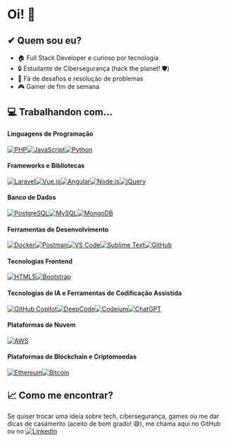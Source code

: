 # Oi! 👋

## ✔ Quem sou eu?

- 🏠 Full Stack Developer e curioso por tecnologia
- 🔒 Estudante de Cibersegurança (hack the planet! 🛡️)
- 🌟 Fã de desafios e resolução de problemas
- 🎮 Gamer de fim de semana

## 💻 Trabalhandon com...
#### **Linguagens de Programação**
[![PHP](https://img.shields.io/badge/PHP-777BB4?style=for-the-badge&logo=php&logoColor=white)](https://www.php.net/)[![JavaScript](https://img.shields.io/badge/JavaScript-F7DF1E?style=for-the-badge&logo=javascript&logoColor=black)](https://developer.mozilla.org/en-US/docs/Web/JavaScript)[![Python](https://img.shields.io/badge/Python-3776AB?style=for-the-badge&logo=python&logoColor=white)](https://www.python.org/)

#### **Frameworks e Bibliotecas**
[![Laravel](https://img.shields.io/badge/Laravel-FF2D20?style=for-the-badge&logo=laravel&logoColor=white)](https://laravel.com/)[![Vue.js](https://img.shields.io/badge/Vue.js-4FC08D?style=for-the-badge&logo=vue.js&logoColor=white)](https://vuejs.org/)[![Angular](https://img.shields.io/badge/Angular-DD0031?style=for-the-badge&logo=angular&logoColor=white)](https://angular.io/)[![Node.js](https://img.shields.io/badge/Node.js-339933?style=for-the-badge&logo=node.js&logoColor=white)](https://nodejs.org/)[![jQuery](https://img.shields.io/badge/jQuery-0769AD?style=for-the-badge&logo=jquery&logoColor=white)](https://jquery.com/)

#### **Banco de Dados**
[![PostgreSQL](https://img.shields.io/badge/PostgreSQL-336791?style=for-the-badge&logo=postgresql&logoColor=white)](https://www.postgresql.org/)[![MySQL](https://img.shields.io/badge/MySQL-4479A1?style=for-the-badge&logo=mysql&logoColor=white)](https://www.mysql.com/)[![MongoDB](https://img.shields.io/badge/MongoDB-47A248?style=for-the-badge&logo=mongodb&logoColor=white)](https://www.mongodb.com/)

#### **Ferramentas de Desenvolvimento**
[![Docker](https://img.shields.io/badge/Docker-2496ED?style=for-the-badge&logo=docker&logoColor=white)](https://www.docker.com/)[![Postman](https://img.shields.io/badge/Postman-FF6C37?style=for-the-badge&logo=postman&logoColor=white)](https://www.postman.com/)[![VS Code](https://img.shields.io/badge/VS%20Code-007ACC?style=for-the-badge&logo=visual-studio-code&logoColor=white)](https://code.visualstudio.com/)[![Sublime Text](https://img.shields.io/badge/Sublime%20Text-FF9800?style=for-the-badge&logo=sublime-text&logoColor=white)](https://www.sublimetext.com/)[![GitHub](https://img.shields.io/badge/GitHub-181717?style=for-the-badge&logo=github&logoColor=white)](https://github.com/)

#### **Tecnologias Frontend**
[![HTML5](https://img.shields.io/badge/HTML5-E34F26?style=for-the-badge&logo=html5&logoColor=white)](https://developer.mozilla.org/en-US/docs/Web/HTML)[![Bootstrap](https://img.shields.io/badge/Bootstrap-7952B3?style=for-the-badge&logo=bootstrap&logoColor=white)](https://getbootstrap.com/)

#### **Tecnologias de IA e Ferramentas de Codificação Assistida**
[![GitHub Copilot](https://img.shields.io/badge/GitHub%20Copilot-8B81C6?style=for-the-badge&logo=github&logoColor=white)](https://copilot.github.com/)[![DeepCode](https://img.shields.io/badge/DeepCode-3B8BF3?style=for-the-badge&logo=snyk&logoColor=white)](https://www.deepcode.ai/)[![Codeium](https://img.shields.io/badge/Codeium-1A73E8?style=for-the-badge&logo=codeium&logoColor=white)](https://www.codeium.com/)[![ChatGPT](https://img.shields.io/badge/ChatGPT-1A1A1A?style=for-the-badge&logo=openai&logoColor=white)](https://chat.openai.com/)

#### **Plataformas de Nuvem**
[![AWS](https://img.shields.io/badge/AWS-232F3E?style=for-the-badge&logo=amazonaws&logoColor=white)](https://aws.amazon.com/)

#### **Plataformas de Blockchain e Criptomoedas**
[![Ethereum](https://img.shields.io/badge/Ethereum-3C3C3D?style=for-the-badge&logo=ethereum&logoColor=white)](https://ethereum.org/)[![Bitcoin](https://img.shields.io/badge/Bitcoin-F2A900?style=for-the-badge&logo=bitcoin&logoColor=white)](https://bitcoin.org/)

## 📈 Como me encontrar?

Se quiser trocar uma ideia sobre tech, cibersegurança, games ou me dar dicas de casamento (aceito de bom grado! 😅), me chama aqui no GitHub ou no  [![LinkedIn](https://img.shields.io/badge/LinkedIn-0A66C2?style=flat&logo=linkedin&logoColor=white)](https://www.linkedin.com/in/diegoaafs/)

